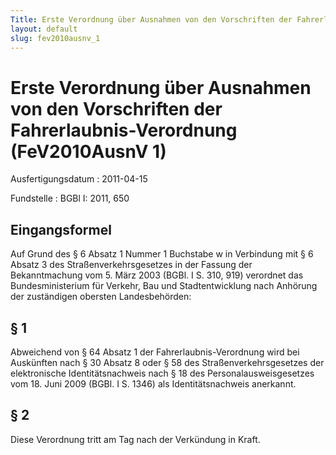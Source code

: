```yaml
---
Title: Erste Verordnung über Ausnahmen von den Vorschriften der Fahrerlaubnis-Verordnung
layout: default
slug: fev2010ausnv_1
---
```


# Erste Verordnung über Ausnahmen von den Vorschriften der Fahrerlaubnis-Verordnung (FeV2010AusnV 1)

Ausfertigungsdatum
:   2011-04-15

Fundstelle
:   BGBl I: 2011, 650


## Eingangsformel

Auf Grund des § 6 Absatz 1 Nummer 1 Buchstabe w in Verbindung mit § 6
Absatz 3 des Straßenverkehrsgesetzes in der Fassung der Bekanntmachung
vom 5. März 2003 (BGBl. I S. 310, 919) verordnet das Bundesministerium
für Verkehr, Bau und Stadtentwicklung nach Anhörung der zuständigen
obersten Landesbehörden:


## § 1

Abweichend von § 64 Absatz 1 der Fahrerlaubnis-Verordnung wird bei
Auskünften nach § 30 Absatz 8 oder § 58 des Straßenverkehrsgesetzes
der elektronische Identitätsnachweis nach § 18 des
Personalausweisgesetzes vom 18. Juni 2009 (BGBl. I S. 1346) als
Identitätsnachweis anerkannt.


## § 2

Diese Verordnung tritt am Tag nach der Verkündung in Kraft.

